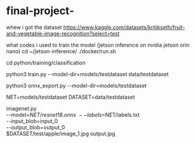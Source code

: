 # final-project-

whew i got the dataset https://www.kaggle.com/datasets/kritikseth/fruit-and-vegetable-image-recognition?select=test

what codes i used to train the model
(jetson inference on nvidia jetson orin nano)
cd ~/jetson-inference/
./docker/run.sh

cd python/training/classification

python3 train.py --model-dir=models/testdataset data/testdataset

python3 onnx_export.py --model-dir=models/testdataset

NET=models/testdataset
DATASET=data/testdataset

imagenet.py \
  --model=$NET/resnet18.onnx \
  --labels=$NET/labels.txt \
  --input_blob=input_0 \
  --output_blob=output_0 \
  $DATASET/test/apple/image_1.jpg output.jpg

